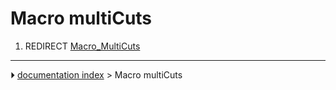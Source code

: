 # Macro multiCuts
1.  REDIRECT [Macro_MultiCuts](Macro_MultiCuts.md)



---
⏵ [documentation index](../README.md) > Macro multiCuts
